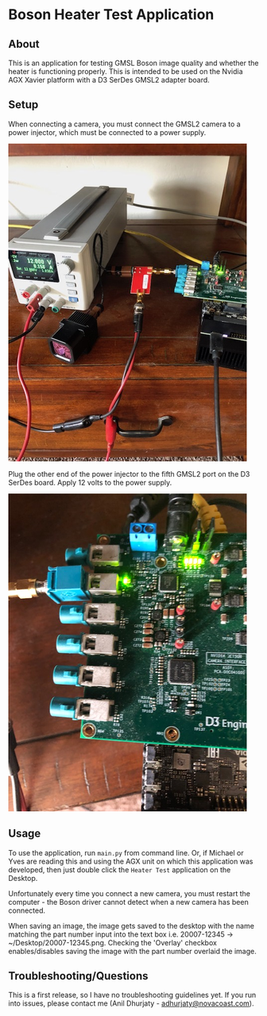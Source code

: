 # Boson Heater Test Application

## About

This is an application for testing GMSL Boson image quality and whether the heater is functioning properly. This is intended to be used on the Nvidia AGX Xavier platform with a D3 SerDes GMSL2 adapter board.

## Setup 

When connecting a camera, you must connect the GMSL2 camera to a power injector, which must be connected to a power supply. 

![Power Injector](assets/power_injector.jpg)

Plug the other end of the power injector to the fifth GMSL2 port on the D3 SerDes board. Apply 12 volts to the power supply.

![Connection](assets/connection.jpg)

## Usage

To use the application, run `main.py` from command line. Or, if Michael or Yves are reading this and using the AGX unit on which this application was developed, then just double click the `Heater Test` application on the Desktop. 

Unfortunately every time you connect a new camera, you must restart the computer - the Boson driver cannot detect when a new camera has been connected.

When saving an image, the image gets saved to the desktop with the name matching the part number input into the text box i.e. 20007-12345 -> ~/Desktop/20007-12345.png. Checking the 'Overlay' checkbox enables/disables saving the image with the part number overlaid the image.

## Troubleshooting/Questions

This is a first release, so I have no troubleshooting guidelines yet. If you run into issues, please contact me (Anil Dhurjaty - adhurjaty@novacoast.com).

